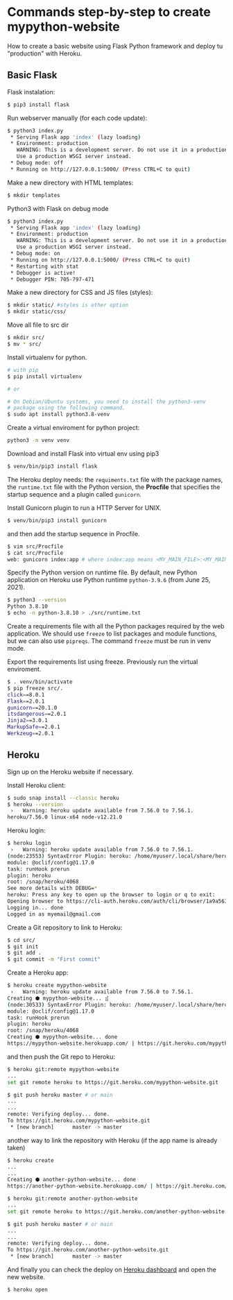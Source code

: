 # Commands step-by-step to create mypython-website

How to create a basic website using Flask Python framework and deploy tu "production" with Heroku.

## Basic Flask

Flask instalation:

```bash
$ pip3 install flask
```

Run webserver manually (for each code update):
```bash
$ python3 index.py 
 * Serving Flask app 'index' (lazy loading)
 * Environment: production
   WARNING: This is a development server. Do not use it in a production deployment.
   Use a production WSGI server instead.
 * Debug mode: off
 * Running on http://127.0.0.1:5000/ (Press CTRL+C to quit)
```

Make a new directory with HTML templates:
```bash
$ mkdir templates

```

Python3 with Flask on debug mode
```bash
$ python3 index.py
 * Serving Flask app 'index' (lazy loading)
 * Environment: production
   WARNING: This is a development server. Do not use it in a production deployment.
   Use a production WSGI server instead.
 * Debug mode: on
 * Running on http://127.0.0.1:5000/ (Press CTRL+C to quit)
 * Restarting with stat
 * Debugger is active!
 * Debugger PIN: 705-797-471
```

Make a new directory for CSS and JS files (styles):
```bash
$ mkdir static/ #styles is other option
$ mkdir static/css/
```

Move all file to src dir
```bash
$ mkdir src/ 
$ mv * src/ 
```

Install virtualenv for python.
```bash
# with pip
$ pip install virtualenv

# or

# On Debian/Ubuntu systems, you need to install the python3-venv
# package using the following command.
$ sudo apt install python3.8-venv
```

Create a virtual enviroment for python project:
```bash
python3 -m venv venv
```

Download and install Flask into virtual env using pip3
```bash
$ venv/bin/pip3 install flask

```

The Heroku deploy needs: the `requiments.txt` file with the package names, the `runtime.txt` file with the Python version, the **Procfile** that specifies the startup sequence and a plugin called `gunicorn`.

Install Gunicorn plugin to run a HTTP Server for UNIX.
```bash
$ venv/bin/pip3 install gunicorn
```

and then add the startup sequence in Procfile.
```bash
$ vim src/Procfile
$ cat src/Procfile 
web: gunicorn index:app # where index:app means <MY_MAIN_FILE>:<MY_MAIN_APP>
```

Specify the Python version on runtime file. By default, new Python application on Heroku use Python runtime `python-3.9.6` (from June 25, 2021).
```bash
$ python3 --version
Python 3.8.10
$ echo -n python-3.8.10 > ./src/runtime.txt
```

Create a requirements file with all the Python packages required by the web application. We should use `freeze` to list packages and module functions, but we can also use `pipreqs`. The command `freeze` must be run in venv mode.

Export the requirements list using freeze. Previously run the virtual enviroment.
```bash
$ . venv/bin/activate
$ pip freeze src/.
click==8.0.1
Flask==2.0.1
gunicorn==20.1.0
itsdangerous==2.0.1
Jinja2==3.0.1
MarkupSafe==2.0.1
Werkzeug==2.0.1
```

## Heroku

Sign up on the Heroku website if necessary.

Install Heroku client:
```bash
$ sudo snap install --classic heroku
$ heroku --version
 ›   Warning: heroku update available from 7.56.0 to 7.56.1.
heroku/7.56.0 linux-x64 node-v12.21.0

```

Heroku login:
```bash
$ heroku login
 ›   Warning: heroku update available from 7.56.0 to 7.56.1.
(node:23553) SyntaxError Plugin: heroku: /home/myuser/.local/share/heroku/config.json: Unexpected end of JSON input
module: @oclif/config@1.17.0
task: runHook prerun
plugin: heroku
root: /snap/heroku/4068
See more details with DEBUG=*
heroku: Press any key to open up the browser to login or q to exit: 
Opening browser to https://cli-auth.heroku.com/auth/cli/browser/1a9a5631-bf90-469a-8bb7-c9e776b82f90?requestor=SFMyNTY.g2gDbQAAAA0xNzkuMzcuMzkuMjM0bgYAKOO27noBYgABUYA.TjJnkLx7MVJiYRf4TxMIlDdLmf78ZWp-EgF6ua3fSog
Logging in... done
Logged in as myemail@gmail.com

```

Create a Git repository to link to Heroku:

```bash
$ cd src/
$ git init
$ git add .
$ git commit -m "First commit"
```

Create a Heroku app:
```bash
$ heroku create mypython-website
 ›   Warning: heroku update available from 7.56.0 to 7.56.1.
Creating ⬢ mypython-website... ⣾ 
(node:30533) SyntaxError Plugin: heroku: /home/myuser/.local/share/heroku/config.json: Unexpected end of JSON input
module: @oclif/config@1.17.0
task: runHook prerun
plugin: heroku
root: /snap/heroku/4068
Creating ⬢ mypython-website... done
https://mypython-website.herokuapp.com/ | https://git.heroku.com/mypython-website.git
```

and then push the Git repo to Heroku:
```bash
$ heroku git:remote mypython-website
...
set git remote heroku to https://git.heroku.com/mypython-website.git

$ git push heroku master # or main
...
...
remote: Verifying deploy... done.
To https://git.heroku.com/mypython-website.git
 * [new branch]      master -> master
```

another way to link the repository with Heroku (if the app name is already taken)
```bash
$ heroku create
...
...
Creating ⬢ another-python-website... done
https://another-python-website.herokuapp.com/ | https://git.heroku.com/another-python-website.git

$ heroku git:remote another-python-website
...
set git remote heroku to https://git.heroku.com/another-python-website.git

$ git push heroku master # or main
...
...
remote: Verifying deploy... done.
To https://git.heroku.com/another-python-website.git
 * [new branch]      master -> master
```

And finally you can check the deploy on [Heroku dashboard](https://dashboard.heroku.com/apps/mypython-website) and open the new website.
```bash
$ heroku open
```